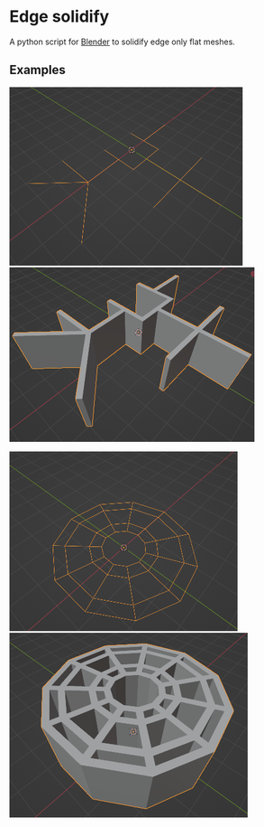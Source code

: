 # Edge solidify
A python script for [Blender](https://www.blender.org/) to solidify edge only flat meshes. 

## Examples

![Example1 before](/images/img1_before.png)
![Example1 after](/images/img1_after.png)

![Example2 before](/images/img2_before.png)
![Example2 after](/images/img2_after.png)